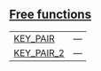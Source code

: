 
## [Free functions](./openzeppelin_testing-constants-secp256k1-free_functions.md)

| | |
|:---|:---|
| [KEY_PAIR](./openzeppelin_testing-constants-secp256k1-KEY_PAIR.md) | — |
| [KEY_PAIR_2](./openzeppelin_testing-constants-secp256k1-KEY_PAIR_2.md) | — |
